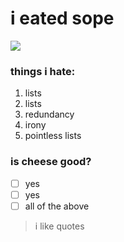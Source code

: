 # i eated sope
<img src="https://steamuserimages-a.akamaihd.net/ugc/1464186273791944485/A235FCC6F904F86BC5F0311E05BCBA50588EA5D4/?imw=512&&ima=fit&impolicy=Letterbox&imcolor=%23000000&letterbox=false" />

### things i hate:

1. lists
2. lists
3. redundancy
4. irony
5. pointless lists

### is cheese good?

- [ ] yes
- [ ] yes
- [ ] all of the above

> i like quotes
